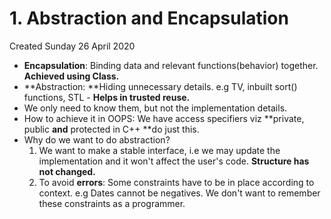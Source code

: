 # 1. Abstraction and Encapsulation
Created Sunday 26 April 2020


* **Encapsulation**: Binding data and relevant functions(behavior) together. **Achieved using Class.**
* **Abstraction: **Hiding unnecessary details. e.g TV, inbuilt sort() functions, STL - **Helps in trusted reuse.**
* We only need to know them, but not the implementation details.
* How to achieve it in OOPS: We have access specifiers viz **private, public **and** protected in C++ **do just this.
* Why do we want to do abstraction?
	1. We want to make a stable interface, i.e we may update the implementation and it won't affect the user's code. **Structure has not changed.**
	2. To avoid **errors**: Some constraints have to be in place according to context. e.g Dates cannot be negatives. We don't want to remember these constraints as a programmer.


